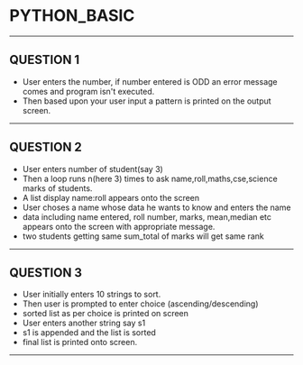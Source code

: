 # PYTHON_BASIC
---
## QUESTION 1
- User enters the number, if number entered is ODD an error message comes and program isn't executed.
- Then based upon your user input a pattern is printed on the output screen.
---
## QUESTION 2
- User enters number of student(say 3)
- Then a loop runs n(here 3) times to ask name,roll,maths,cse,science marks of students.
-  A list display name:roll appears onto the screen
- User choses a name whose data he wants to know and enters the name
- data including name entered, roll number, marks, mean,median etc appears onto the screen with appropriate message.
- two students getting same sum_total of marks will get same rank
---

## QUESTION 3
- User initially enters 10 strings to sort.
- Then user is prompted to enter choice (ascending/descending)
- sorted list as per choice is printed on screen
- User enters another string say s1
- s1 is appended and the list is sorted
- final list is printed onto screen.
---

